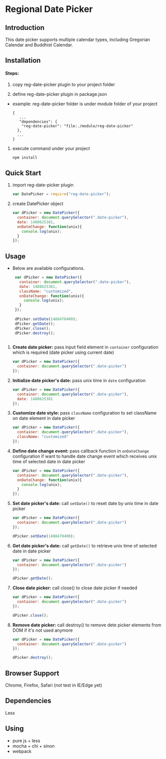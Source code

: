 # Regional Date Picker

## Introduction
This date picker supports multiple calendar types, including Gregorian Calendar and Buddhist Calendar.

## Installation

#### Steps:
1. copy reg-date-picker plugin to your project folder

1. define reg-date-picker plugin in package.json

 * example: reg-date-picker folder is under module folder of your project 

      ```
      {
         ...
         "dependencies": {
          "reg-date-picker": "file:./module/reg-date-picker"
        },
        ...
      }
      ```

1. execute command under your project

   ```bash
   npm install
   ```

## Quick Start

1. import reg-date-picker plugin 

      ```js
      var DatePicker = require("reg-date-picker");
      ```

1. create DatePicker object

      ```js
      var dPicker = new DatePicker({
        container: document.querySelector(".date-picker"),
        date: 1488625381,
        onDateChange: function(unix){
          console.log(unix);
        }
      });
      ```
   
## Usage

* Below are available configurations.

     ```js
      var dPicker = new DatePicker({
        container: document.querySelector(".date-picker"),
        date: 1488625381,
        className: "customized",
        onDateChange: function(unix){
          console.log(unix);
        }
      });
      
      dPicker.setDate(1488470400);
      dPicker.getDate();
      dPicker.close();
      dPicker.destroy();
      
1. **Create date picker:** pass input field element in ```container``` configuration which is required (date picker using current date)

      ```js
      var dPicker = new DatePicker({
        container: document.querySelector(".date-picker")
      });
      ```

1. **Initialize date picker's date:** pass unix time in ```date``` configuration

      ```js
      var dPicker = new DatePicker({
        container: document.querySelector(".date-picker"),
        date: 1488625381
      });
      ```
      
1. **Customize date style:** pass ```className``` configuration to set className on date element in date picker

      ```js
      var dPicker = new DatePicker({
        container: document.querySelector(".date-picker"),
        className: "customized" 
      });
      ```
1. **Define date change event:** pass callback function in ```onDateChange``` configuration if want to handle date change event which receives unix time of selected date in date picker

      ```js
      var dPicker = new DatePicker({
        container: document.querySelector(".date-picker"),
        onDateChange: function(unix){
          console.log(unix);
        }  
      });
      ```

1. **Set date picker's date:** call ```setDate()``` to reset date by unix time in date picker

      ```js
      var dPicker = new DatePicker({
        container: document.querySelector(".date-picker")
      });

      dPicker.setDate(1488470400);
      ```

1. **Get date picker's date:** call ```getDate()``` to retrieve unix time of selected date in date picker 

      ```js
      var dPicker = new DatePicker({
        container: document.querySelector(".date-picker")
      });

      dPicker.getDate();
      ```

1. **Close date picker:** call close() to close date picker if needed

      ```js
      var dPicker = new DatePicker({
        container: document.querySelector(".date-picker")
      });

      dPicker.close();
      ```

1. **Remove date picker:** call destroy() to remove dete picker elements from DOM if it's not used anymore

      ```js
      var dPicker = new DatePicker({
        container: document.querySelector(".date-picker")
      });

      dPicker.destroy();
      ```

## Browser Support

Chrome, Firefox, Safari (not test in IE/Edge yet)

## Dependencies

Less

## Using

* pure js + less
* mocha + chi + sinon
* webpack
